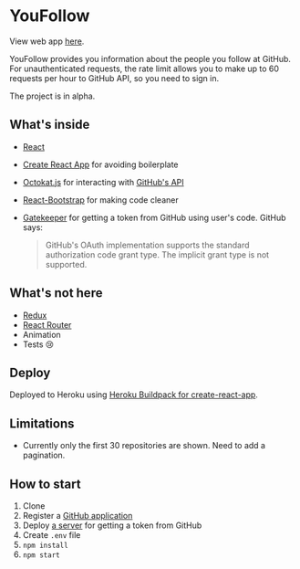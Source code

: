 # YouFollow

View web app [here](https://youfollow.herokuapp.com).

YouFollow provides you information about the people you follow at GitHub. For unauthenticated requests, the rate limit allows you to make up to 60 requests per hour to GitHub API, so you need to sign in.

The project is in alpha.

## What's inside

- [React](https://github.com/facebook/react)
- [Create React App](https://github.com/facebookincubator/create-react-app) for avoiding boilerplate
- [Octokat.js](https://github.com/philschatz/octokat.js) for interacting with [GitHub's API](https://developer.github.com/v3/)
- [React-Bootstrap](https://github.com/react-bootstrap/react-bootstrap) for making code cleaner
- [Gatekeeper](https://github.com/prose/gatekeeper) for getting a token from GitHub using user's code. GitHub says:

  > GitHub's OAuth implementation supports the standard authorization code grant type. The implicit grant type is not supported.

## What's not here

- [Redux](https://github.com/reactjs/redux)
- [React Router](https://github.com/ReactTraining/react-router)
- Animation
- Tests :cry:

## Deploy

Deployed to Heroku using [Heroku Buildpack for create-react-app](https://github.com/mars/create-react-app-buildpack).

## Limitations

- Currently only the first 30 repositories are shown. Need to add a pagination.

## How to start

1. Clone
2. Register a [GitHub application](https://github.com/settings/developers)
3. Deploy [a server](https://github.com/prose/gatekeeper) for getting a token from GitHub
4. Create `.env` file
5. `npm install`
6. `npm start`
